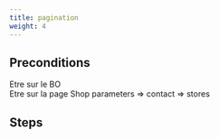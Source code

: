 ```yaml
---
title: pagination
weight: 4
---
```


## Preconditions

Etre sur le BO\
Etre sur la page Shop parameters => contact => stores
## Steps



